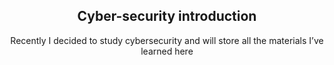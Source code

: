 <h2 align="center">Cyber-security introduction</h2>
<p align="center">Recently I decided to study cybersecurity and will store all the materials I’ve learned here</p>

